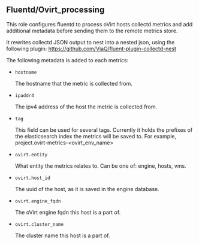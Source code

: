 ## Fluentd/Ovirt_processing

This role configures fluentd to process oVirt hosts collectd metrics
and add additional metadata before sending them to the remote metrics store.

It rewrites collectd JSON output to nest into a nested json, using the following plugin:
https://github.com/ViaQ/fluent-plugin-collectd-nest

The following metadata is added to each metrics:

- `hostname`

  The hostname that the metric is collected from.

- `ipaddr4`

  The ipv4 address of the host the metric is collected from.

- `tag`

  This field can be used for several tags.
  Currently it holds the prefixes of the elasticsearch index the metrics will be saved to.
  For example, project.ovirt-metrics-<ovirt_env_name>

- `ovirt.entity`

   What entity the metrics relates to. Can be one of: engine, hosts, vms.

- `ovirt.host_id`

  The uuid of the host, as it is saved in the engine database.

- `ovirt.engine_fqdn`

  The oVirt engine fqdn this host is a part of.

- `ovirt.cluster_name`

  The cluster name this host is a part of.
